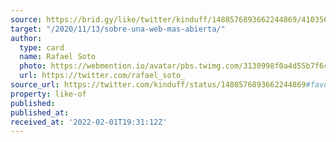 ```yaml
---
source: https://brid.gy/like/twitter/kinduff/1488576893662244869/41035654
target: "/2020/11/13/sobre-una-web-mas-abierta/"
author:
  type: card
  name: Rafael Soto
  photo: https://webmention.io/avatar/pbs.twimg.com/3130998f0a4d55b7f6c3d669dc23c8d81d5d4e2850639ff98b4faea4b5547574.jpg
  url: https://twitter.com/rafael_soto_
source_url: https://twitter.com/kinduff/status/1488576893662244869#favorited-by-41035654
property: like-of
published:
published_at:
received_at: '2022-02-01T19:31:12Z'
---
```


